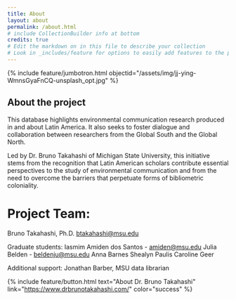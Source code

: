 ```yaml
---
title: About
layout: about
permalink: /about.html
# include CollectionBuilder info at bottom
credits: true
# Edit the markdown on in this file to describe your collection
# Look in _includes/feature for options to easily add features to the page
---
```


{% include feature/jumbotron.html objectid="/assets/img/jj-ying-WmnsGyaFnCQ-unsplash_opt.jpg" %}

## About the project

This database highlights environmental communication research produced in and about Latin America. It also seeks to foster dialogue and collaboration between researchers from the Global South and the Global North.

Led by Dr. Bruno Takahashi of Michigan State University, this initiative stems from the recognition that Latin American scholars contribute essential perspectives to the study of environmental communication and from the need to overcome the barriers that perpetuate forms of bibliometric coloniality.

# Project Team:

Bruno Takahashi, Ph.D.
btakahashi@msu.edu

Graduate students:
Iasmim Amiden dos Santos - amiden@msu.edu
Julia Belden - beldenju@msu.edu
Anna Barnes
Shealyn Paulis
Caroline Geer

Additional support:
Jonathan Barber, MSU data librarian


{% include feature/button.html text="About Dr. Bruno Takahashi" link="https://www.drbrunotakahashi.com/" color="success" %}





